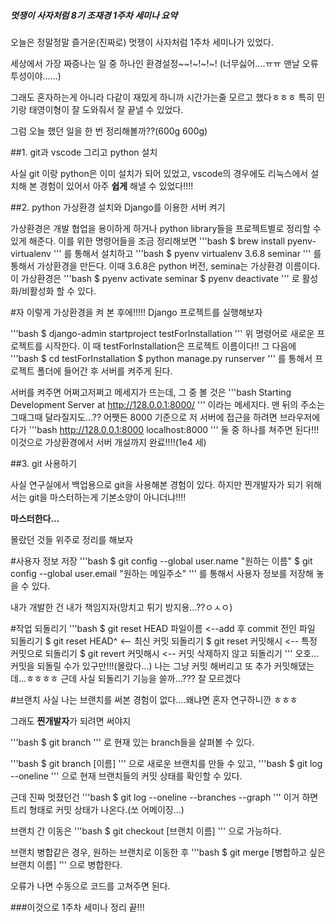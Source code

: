 ##### 멋쟁이 사자처럼 8기 조재경 1주차 세미나 요약


오늘은 정말정말 즐거운(진짜로) 멋쟁이 사자처럼 1주차 세미나가 있었다.

세상에서 가장 짜증나는 일 중 하나인 환경설정~~!~!~!~!
(너무싫어....ㅠㅠ 맨날 오류 투성이야......)

그래도 혼자하는게 아니라 다같이 재밌게 하니까 시간가는줄 모르고 했다ㅎㅎㅎ
특히 민기랑 태영이형이 잘 도와줘서 잘 끝낼 수 있었다.

그럼 오늘 했던 일을 한 번 정리해볼까??(600g 600g)


##1. git과 vscode 그리고 python 설치

사실 git 이랑 python은 이미 설치가 되어 있었고, vscode의 경우에도 리눅스에서 설치해 본 경험이 있어서 아주 **쉽게** 해낼 수 있었다!!!!

##2. python 가상환경 설치와 Django를 이용한 서버 켜기

가상환경은 개발 협업을 용이하게 하거나 python library들을 프로젝트별로 정리할 수 있게 해준다.
이를 위한 명령어들을 조금 정리해보면 
'''bash
$ brew install pyenv-virtualenv
'''
를 통해서 설치하고
'''bash
$ pyenv virtualenv 3.6.8 seminar
'''
를 통해서 가상환경을 만든다. 이때 3.6.8은 python 버전, semina는 가상환경 이름이다.
이 가상환경은
'''bash
$ pyenv activate seminar
$ pyenv deactivate
'''
로 활성화/비활성화 할 수 있다.


#자 이렇게 가상환경을 켜 본 후에!!!!!
Django 프로젝트를 실행해보자

'''bash
$ django-admin startproject testForInstallation
'''
위 명령어로 새로운 프로젝트를 시작한다. 이 때 testForInstallation은 프로젝트 이름이다!!
그 다음에 
'''bash
$ cd testForInstallation
$ python manage.py runserver
'''
를 통해서 프로젝트 폴더에 들어간 후 서버를 켜주게 된다.

서버를 켜주면 어쩌고저쩌고 메세지가 뜨는데, 그 중 볼 것은
'''bash
Starting Development Server at http://128.0.0.1:8000/
'''
이라는 메세지다.
맨 뒤의 주소는 그때그때 달라질지도...?? 어쨋든 8000 기준으로 저 서버에 접근을 하려면 브라우저에다가
'''bash
http://128.0.0.1:8000
localhost:8000
'''
둘 중 하나를 쳐주면 된다!!! 이것으로 가상환경에서 서버 개설까지 완료!!!!(1e4 세)


##3. git 사용하기

사실 연구실에서 백업용으로 git을 사용해본 경험이 있다.
하지만 찐개발자가 되기 위해서는 git을 마스터하는게 기본소양이 아니더냐!!!!

**마스터한다...**

몰랐던 것들 위주로 정리를 해보자

#사용자 정보 저장
'''bash
$ git config --global user.name "원하는 이름"
$ git config --global user.email "원하는 메일주소"
'''
를 통해서 사용자 정보를 저장해 놓을 수 있다.

내가 개발한 건 내가 책임지자(망치고 튀기 방지용...??ㅇㅅㅇ)

#작업 되돌리기
'''bash
$ git reset HEAD 파일이름   <--add 후 commit 전인 파일 되돌리기
$ git reset HEAD^  <-- 최신 커밋 되돌리기
$ git reset 커밋해시 <-- 특정 커밋으로 되돌리기
$ git revert 커밋해시 <-- 커밋 삭제하지 않고 되돌리기
'''
오호... 커밋을 되돌릴 수가 있구만!!!(몰랐다...)
나는 그냥 커밋 해버리고 또 추가 커밋해댔는데...ㅎㅎㅎㅎ
근데 사실 되돌리기 기능을 쓸까...??? 잘 모르겠다 

#브랜치
사실 나는 브랜치를 써본 경험이 없다....왜냐면 혼자 연구하니깐 ㅎㅎㅎ

그래도 **찐개발자**가 되려면 써야지

'''bash
$ git branch
'''
로 현재 있는 branch들을 살펴볼 수 있다.

'''bash
$ git branch [이름]
'''
으로 새로운 브랜치를 만들 수 있고,
'''bash
$ git log --oneline
'''
으로 현재 브랜치들의 커밋 상태를 확인할 수 있다.

근데 진짜 멋졌던건
'''bash
$ git log --oneline --branches --graph
'''
이거 하면 트리 형태로 커밋 상태가 나온다.(쏘 어메이징...)

브랜치 간 이동은 
'''bash
$ git checkout [브랜치 이름]
'''
으로 가능하다.

브랜치 병합같은 경우, 원하는 브랜치로 이동한 후
'''bash
$ git merge [병합하고 싶은 브랜치 이름]
'''
으로 병합한다.

오류가 나면 수동으로 코드를 고쳐주면 된다.




###이것으로 1주차 세미나 정리 끝!!!

